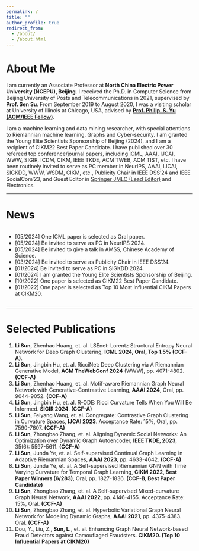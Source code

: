 ```yaml
---
permalink: /
title: ""
author_profile: true
redirect_from: 
  - /about/
  - /about.html
---
```


# About Me
I am currently an Associate Professor at **North China Electric Power University (NCEPU), Beijing**. I received the Ph.D. in Computer Science from Beijing University of Posts and Telecommunications in 2021, supervised by **Prof. Sen Su**. From September 2019 to August 2020, I was a visiting scholar at University of Illinois at Chicago, USA, advised by [**Prof. Philip. S. Yu (ACM/IEEE Fellow)**](https://cs.uic.edu/profiles/philip-yu/). 

I am a machine learning and data mining researcher, with special attentions to Riemannian machine learning, Graphs and Cyber-security. I am granted the Young Elite Scientists Sponsorship of Beijing (2024), and I am a recipient of CIKM22 Best Paper Candidate. I have published over 30 refereed top conference/journal papers, including ICML, AAAI, IJCAI, WWW, SIGIR, ICDM, CIKM, IEEE TKDE, ACM TWEB, ACM TIST, etc. I have been routinely invited to serve as PC member in NeurIPS, AAAI, IJCAI, SIGKDD, WWW, WSDM, CIKM, etc., Publicity Chair in IEEE DSS’24 and IEEE SocialCom’23, and Guest Editor in [Springer JMLC (Lead Editor)](https://link.springer.com/journal/13042/updates/26337314) and Electronics. 

---
# News
<div style="height: 200px; overflow-y: auto;">
<ul>
<li>[05/2024] One ICML paper is selected as Oral paper.</li>
<li>[05/2024] Be invited to serve as PC in NeurIPS 2024.</li>
<li>[05/2024] Be invited to give a talk in AMSS, Chinese Academy of Science.</li>
<li>[03/2024] Be invited to serve as Publicity Chair in IEEE DSS’24.</li>
<li>[01/2024] Be invited to serve as PC in SIGKDD 2024.</li>
<li>[01/2024] I am granted the Young Elite Scientists Sponsorship of Beijing.</li>
<li>[10/2022] One paper is selected as CIKM22 Best Paper Candidate.</li>
<li>[01/2022] One paper is selected as Top 10 Most Influential CIKM Papers at CIKM20.</li>
</ul>
</div>

---
# Selected Publications
1.	**Li Sun**, Zhenhao Huang, et. al. LSEnet: Lorentz Structural Entropy Neural Network for Deep Graph Clustering, **ICML 2024, Oral, Top 1.5% (CCF-A)**.
2.	**Li Sun**, Jingbin Hu, et. al. RicciNet: Deep Clustering via A Riemannian Generative Model, **ACM TheWebConf 2024** (WWW), pp. 4071-4802. **(CCF-A)**
3.	**Li Sun**, Zhenhao Huang, et. al. Motif-aware Riemannian Graph Neural Network with Generative-Contrastive Learning, **AAAI 2024**, Oral, pp. 9044-9052. **(CCF-A)**
4.	**Li Sun**, Jingbin Hu, et. al. R-ODE: Ricci Curvature Tells When You Will Be Informed. **SIGIR 2024**. **(CCF-A)**
5.	**Li Sun**, Feiyang Wang, et. al. Congregate: Contrastive Graph Clustering in Curvature Spaces, **IJCAI 2023**. Acceptance Rate: 15%, Oral, pp. 7590-7607. **(CCF-A)**
6.	**Li Sun**, Zhongbao Zhang, et. al. Aligning Dynamic Social Networks: An Optimization over Dynamic Graph Autoencoder, **IEEE TKDE, 2023**, 35(6): 5597-5611. **(CCF-A)**
7.	**Li Sun**, Junda Ye, et. al. Self-supervised Continual Graph Learning in Adaptive Riemannian Spaces, **AAAI 2023**, pp. 4633-4642. **(CCF-A)**
8.	**Li Sun**, Junda Ye, et. al. A Self-supervised Riemannian GNN with Time Varying Curvature for Temporal Graph Learning, **CIKM 2022, Best Paper Winners (6/283)**, Oral, pp. 1827-1836. **(CCF-B, Best Paper Candidate)**
9.	**Li Sun**, Zhongbao Zhang, et. al. A Self-supervised Mixed-curvature Graph Neural Network, **AAAI 2022**, pp. 4146-4155. Acceptance Rate: 15%, Oral. **(CCF-A)**
10. **Li Sun**, Zhongbao Zhang, et. al. Hyperbolic Variational Graph Neural Network for Modeling Dynamic Graphs, **AAAI 2021**, pp. 4375-4383. Oral. **(CCF-A)**
11. Dou, Y., Liu, Z., **Sun, L.**, et. al. Enhancing Graph Neural Network-based Fraud Detectors against Camouflaged Fraudsters. **CIKM20. (Top 10 Influential Papers at CIKM20)**




